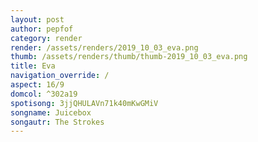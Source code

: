 ```yaml
---
layout: post
author: pepfof
category: render
render: /assets/renders/2019_10_03_eva.png
thumb: /assets/renders/thumb/thumb-2019_10_03_eva.png
title: Eva
navigation_override: /
aspect: 16/9
domcol: ^302a19
spotisong: 3jjQHULAVn71k40mKwGMiV
songname: Juicebox
songautr: The Strokes
---
```


<!--USER BEGIN 1-->

<!--USER END 1-->

<!--more-->
<!--USER BEGIN 2-->

<!--USER END 2-->

